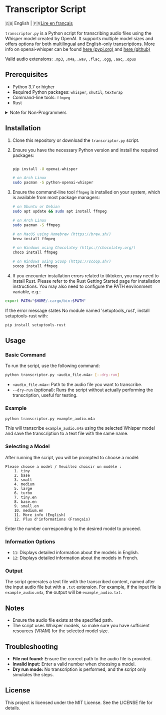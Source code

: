 # Transcriptor Script

🇬🇧 English | 🇫🇷[Lire en français](README_fr.md)

`transcriptor.py` is a Python script for transcribing audio files using the Whisper model created by OpenAI. It supports multiple model sizes and offers options for both multilingual and English-only transcriptions.
More info on openai-whisper can be found [here (pypi.org)](https://pypi.org/project/openai-whisper/) and [here (github)](https://github.com/openai/whisper)

Valid audio extensions: `.mp3`, `.m4a`, `.wav`, `.flac`, `.ogg`, `.aac`, `.opus`

## Prerequisites

- Python 3.7 or higher
- Required Python packages: `whisper`, `shutil`, `textwrap`
- Command-line tools: `ffmpeg`
- Rust

<details>
  <summary>Note for Non-Programmers</summary>
You only need to install the `whisper` package separately because it's not included with Python. The other packages like `shutil` and `textwrap` come pre-installed with Python, so you don't need to worry about them.
</details>

## Installation

1. Clone this repository or download the `transcriptor.py` script.
2. Ensure you have the necessary Python version and install the required packages:

   ```bash

   pip install -U openai-whisper

   # on Arch Linux
   sudo pacman -S python-openai-whisper
   ```

3. Ensure the command-line tool `ffmpeg` is installed on your system, which is available from most package managers:

   ```bash
   # on Ubuntu or Debian
   sudo apt update && sudo apt install ffmpeg
   
   # on Arch Linux
   sudo pacman -S ffmpeg
   
   # on MacOS using Homebrew (https://brew.sh/)
   brew install ffmpeg
   
   # on Windows using Chocolatey (https://chocolatey.org/)
   choco install ffmpeg
   
   # on Windows using Scoop (https://scoop.sh/)
   scoop install ffmpeg
   ```

4. If you encounter installation errors related to tiktoken, you may need to install Rust. Please refer to the Rust Getting Started page for installation instructions. You may also need to configure the PATH environment variable, e.g.:

  ```bash
  export PATH="$HOME/.cargo/bin:$PATH"
  ```

If the error message states No module named 'setuptools_rust', install setuptools-rust with:

  ```bash
  pip install setuptools-rust
  ```

## Usage

### Basic Command

To run the script, use the following command:

```bash
python transcriptor.py <audio_file.m4a> [--dry-run]
```

- `<audio_file.m4a>`: Path to the audio file you want to transcribe.
- `--dry-run` (optional): Runs the script without actually performing the transcription, useful for testing.

### Example

```bash
python transcriptor.py example_audio.m4a
```

This will transcribe `example_audio.m4a` using the selected Whisper model and save the transcription to a text file with the same name.

### Selecting a Model

After running the script, you will be prompted to choose a model:

```
Please choose a model / Veuillez choisir un modèle :
    1. tiny
    2. base
    3. small
    4. medium
    5. large
    6. turbo
    7. tiny.en
    8. base.en
    9. small.en
    10. medium.en
    11. More info (English)
    12. Plus d'informations (Français)
```

Enter the number corresponding to the desired model to proceed.

### Information Options

- `11`: Displays detailed information about the models in English.
- `12`: Displays detailed information about the models in French.

### Output

The script generates a text file with the transcribed content, named after the input audio file but with a `.txt` extension. For example, if the input file is `example_audio.m4a`, the output will be `example_audio.txt`.

## Notes

- Ensure the audio file exists at the specified path.
- The script uses Whisper models, so make sure you have sufficient resources (VRAM) for the selected model size.

## Troubleshooting

- **File not found:** Ensure the correct path to the audio file is provided.
- **Invalid input:** Enter a valid number when choosing a model.
- **Dry run mode:** No transcription is performed, and the script only simulates the steps.

## License

This project is licensed under the MIT License. See the LICENSE file for details.
